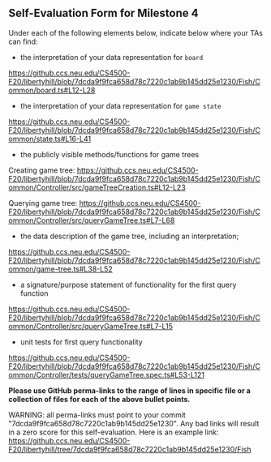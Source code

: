 ## Self-Evaluation Form for Milestone 4

Under each of the following elements below, indicate below where your
TAs can find:

- the interpretation of your data representation for `board`

https://github.ccs.neu.edu/CS4500-F20/libertyhill/blob/7dcda9f9fca658d78c7220c1ab9b145dd25e1230/Fish/Common/board.ts#L12-L28

- the interpretation of your data representation for `game state`

https://github.ccs.neu.edu/CS4500-F20/libertyhill/blob/7dcda9f9fca658d78c7220c1ab9b145dd25e1230/Fish/Common/state.ts#L16-L41

- the publicly visible methods/functions for game trees 

Creating game tree: https://github.ccs.neu.edu/CS4500-F20/libertyhill/blob/7dcda9f9fca658d78c7220c1ab9b145dd25e1230/Fish/Common/Controller/src/gameTreeCreation.ts#L12-L23

Querying game tree: https://github.ccs.neu.edu/CS4500-F20/libertyhill/blob/7dcda9f9fca658d78c7220c1ab9b145dd25e1230/Fish/Common/Controller/src/queryGameTree.ts#L7-L68

- the data description of the game tree, including an interpretation;

https://github.ccs.neu.edu/CS4500-F20/libertyhill/blob/7dcda9f9fca658d78c7220c1ab9b145dd25e1230/Fish/Common/game-tree.ts#L38-L52

- a signature/purpose statement of functionality for the first query function

https://github.ccs.neu.edu/CS4500-F20/libertyhill/blob/7dcda9f9fca658d78c7220c1ab9b145dd25e1230/Fish/Common/Controller/src/queryGameTree.ts#L7-L15

- unit tests for first query functionality

https://github.ccs.neu.edu/CS4500-F20/libertyhill/blob/7dcda9f9fca658d78c7220c1ab9b145dd25e1230/Fish/Common/Controller/tests/queryGameTree.spec.ts#L53-L121

**Please use GitHub perma-links to the range of lines in specific
file or a collection of files for each of the above bullet points.**

  WARNING: all perma-links must point to your commit "7dcda9f9fca658d78c7220c1ab9b145dd25e1230".
  Any bad links will result in a zero score for this self-evaluation.
  Here is an example link:
    <https://github.ccs.neu.edu/CS4500-F20/libertyhill/tree/7dcda9f9fca658d78c7220c1ab9b145dd25e1230/Fish>

